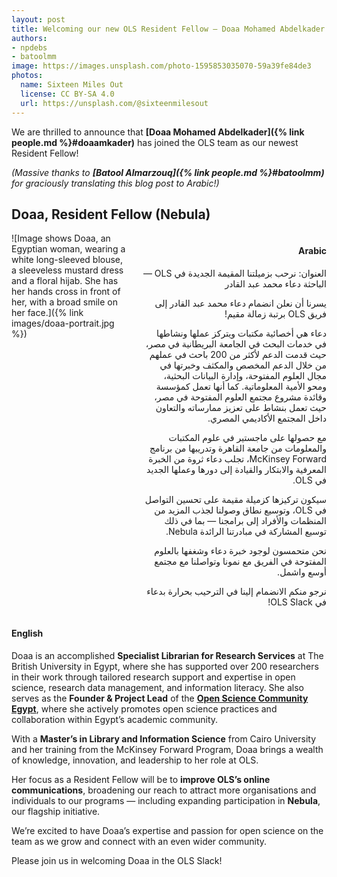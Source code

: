 ```yaml
---
layout: post
title: Welcoming our new OLS Resident Fellow — Doaa Mohamed Abdelkader
authors:
- npdebs
- batoolmm
image: https://images.unsplash.com/photo-1595853035070-59a39fe84de3
photos:
  name: Sixteen Miles Out
  license: CC BY-SA 4.0
  url: https://unsplash.com/@sixteenmilesout
---
```


We are thrilled to announce that **[Doaa Mohamed Abdelkader]({% link people.md %}#doaamkader)** has joined the OLS team as our newest Resident Fellow!  

*(Massive thanks to  **[Batool Almarzouq]({% link people.md %}#batoolmm)** for graciously translating this blog post to Arabic!)*
  
## Doaa, Resident Fellow (Nebula)
<div class="columns">
  <div class="column is-3" markdown="1">
  ![Image shows Doaa, an Egyptian woman, wearing a white long-sleeved blouse, a sleeveless mustard dress and a floral hijab. She has her hands cross in front of her, with a broad smile on her face.]({% link images/doaa-portrait.jpg %})
  </div>
  <div class="column" markdown="1" style="direction: rtl; text-align: right;">

#### Arabic

العنوان: نرحب بزميلتنا المقيمة الجديدة في OLS —  الباحثة دعاء محمد عبد القادر

يسرنا أن نعلن انضمام دعاء محمد عبد القادر إلى فريق OLS برتبة زمالة مقيم!

دعاء هي أخصائية مكتبات ويتركز عملها ونشاطها في خدمات البحث في الجامعة البريطانية في مصر، حيث قدمت الدعم لأكثر من 200 باحث في عملهم من خلال الدعم المخصص والمكثف وخبرتها في مجال العلوم المفتوحة، وإدارة البيانات البحثية، ومحو الأمية المعلوماتية. كما أنها تعمل كمؤسسة وقائدة مشروع مجتمع العلوم المفتوحة في مصر، حيث تعمل بنشاط على تعزيز ممارساته والتعاون داخل المجتمع الأكاديمي المصري.

مع حصولها على ماجستير في علوم المكتبات والمعلومات من جامعة القاهرة وتدريبها من برنامج McKinsey Forward، تجلب دعاء ثروة من الخبرة المعرفية والابتكار والقيادة إلى دورها وعملها الجديد في OLS.

سيكون تركيزها كزميلة مقيمة على تحسين التواصل في OLS، وتوسيع نطاق وصولنا لجذب المزيد من المنظمات والأفراد إلى برامجنا — بما في ذلك توسيع المشاركة في مبادرتنا الرائدة Nebula.

نحن متحمسون لوجود خبرة دعاء وشغفها بالعلوم المفتوحة في الفريق مع نمونا وتواصلنا مع مجتمع أوسع واشمل.

نرجو منكم الانضمام إلينا في الترحيب بحرارة بدعاء في OLS Slack!

  </div>
</div>

#### English
Doaa is an accomplished **Specialist Librarian for Research Services** at The British University in Egypt, where she has supported over 200 researchers in their work through tailored research support and expertise in open science, research data management, and information literacy. She also serves as the **Founder & Project Lead** of the **[Open Science Community Egypt](https://osc-international.com/osc-egypt/)**, where she actively promotes open science practices and collaboration within Egypt’s academic community.  

With a **Master’s in Library and Information Science** from Cairo University and her training from the McKinsey Forward Program, Doaa brings a wealth of knowledge, innovation, and leadership to her role at OLS.  

Her focus as a Resident Fellow will be to **improve OLS’s online communications**, broadening our reach to attract more organisations and individuals to our programs — including expanding participation in **Nebula**, our flagship initiative.  

We’re excited to have Doaa’s expertise and passion for open science on the team as we grow and connect with an even wider community.  

Please join us in welcoming Doaa in the OLS Slack!
